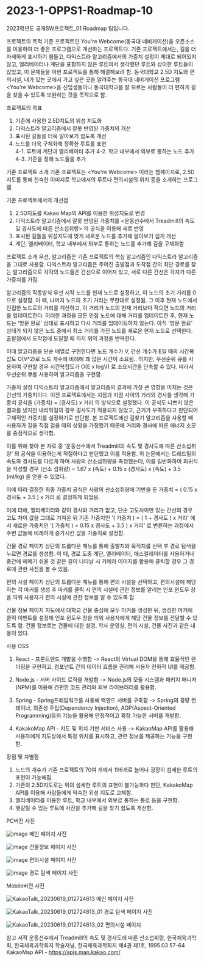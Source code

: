 # 2023-1-OPPS1-Roadmap-10
2023학년도 공개SW프로젝트_01 Roadmap 팀입니다.

프로젝트의 목적
기존 프로젝트인 You're Webcome(동국대 네비게이션)을 오픈소스를 이용하여 더 좋은 프로그램으로 개선하는 프로젝트다.
기존 프로젝트에서는, 길을 더 자세하게 표시하기 힘들고, 다익스트라 알고리즘에서의 가중치 설정이 제대로 되어있지 않고, 엘리베이터나 계단을 포함하지 않은 루트여서
생각했던 루트와 상이한 루트들이 많았고, 이 문제들을 이번 프로젝트를 통해 해결해보려 함.
동국대학교 2.5D 지도와 편의시설, 내가 있는 곳에서 가고 싶은 곳을 알려주는 동국대 네비게이션 프로그램 <You're Webcome>을 신입생들이나 동국대학교를 잘 모르는
사람들이 더 편하게 길을 찾을 수 있도록 보완하는 것을 목적으로 함.



프로젝트의 목표
1. 기존에 사용한 2.5D지도의 위성 지도화
2. 다익스트라 알고리즘에서 잘못 반영된 가중치의 개선
3. 표시된 길들을 더욱 알아보기 쉽도록 개선
4. 노드를 더욱 구체화해 정확한 루트를 표현   
4-1. 루트에 계단과 엘리베이터 추가
4-2. 학교 내부에서 외부로 통하는 노드 추가
4-3. 기준을 정해 노드들을 추가



기존 프로젝트 소개
기존 프로젝트는 <You're Webcome> 이라는 웹페이지로, 2.5D 지도를 통해 친숙한 이미지로 학교에서의 루트나 편의시설의 위치 등을 소개하는 프로그램



기존 프로젝트에서의 개선점
1. 2.5D지도를 Kakao Map의 API를 이용한 위성지도로 변경
2. 다익스트라 알고리즘에서 잘못 반영된 가중치를 <운동선수에서 Treadmill의 속도 및 경사도에 따른 산소섭취량> 의 공식을 이용해 새로 반영
3. 표시된 길들을 위성지도에 맞게 새로운 노드를 추가해 알아보기 쉽게 개선
4. 계단, 엘리베이터, 학교 내부에서 외부로 통하는 노드를 추가해 길을 구체화함



프로젝트 소개
우선, 알고리즘은 기존 프로젝트의 핵심 알고리즘인 다익스트라 알고리즘을 그대로 사용함.
다익스트라 알고리즘은 주어진 출발점과 도착점 간의 최단 경로를 찾는 알고리즘으로 각각의 노드들은 간선으로 이어져 있고, 서로 다른 간선은 각자가 다른 가중치를 가짐.




알고리즘의 작동방식
우선 시작 노드를 현재 노드로 설정하고, 이 노드의 초기 거리를 0으로 설정함.
이 때, 나머지 노드의 초기 거리는 무한대로 설정됨.
그 이후 현재 노드에서 인접한 노드로의 거리를 계산하고, 이 거리가 노드의 현재 거리보다 작으면 노드의 거리를 업데이트한다.
이러한 과정을 모든 인접 노드에 대해 거리를 업데이트한 후, 현재 노드는 '방문 완료' 상태로 표시하고 다시 거리를 업데이트하지 않는다.
아직 '방문 완료' 상태가 되지 않은 노드 중에서 최소 거리를 가진 노드를 새로운 현재 노드로 선택한다.
출발점에서 도착점에 도달할 때 까지 위의 과정을 반복한다.

이때 알고리즘을 단순 배열로 구현한다면 노드 개수가 V, 간선 개수가 E일 때의 시간복잡도 O(V^2)로 노드 개수에 비례해 꽤 많은 시간이 소요됨..
하지만, 우선순위 큐를 사용하여 구현할 경우 시간복잡도가 O(E x logV) 로 소요시간을 단축할 수 있다. 
따라서 우선순위 큐를 사용하여 알고리즘을 구현함.




가중치 설정
다익스트라 알고리즘에서 알고리즘의 결과에 가장 큰 영향을 미치는 것은 간선의 가중치이다.
이전 프로젝트에서는 지점과 지점 사이의 거리와 경사를 생각해 가중치 공식을 
(가중치) = (경사도) x 거리 
의 방식으로 설정했다.
이 공식도 나쁘지 않은 결과를 냈지만 내리막길의 경우 경사도가 적용되지 않았고, 근거가 부족하다고 판단되어 구체적인 가중치를 설정하기로 판단함.
본 프로젝트에선 길찾기 알고리즘을 사용할 때 사용자가 길을 직접 걸을 때의 상황을 가정했기 때문에 거리와 경사에 따른 에너지 소모를 중점적으로 생각함.


이를 위해 찾아 본 자료 중 '운동선수에서 Treadmill의 속도 및 경사도에 따른 산소섭취량' 의 공식을 이용하는게 적절하다고 판단했고 이를 적용함.
위 논문에서는 트레드밀의 속도와 경사도를 다르게 하며 사람의 산소섭취량을 측정했는데, 이를 일반화하여 회귀식을 작성할 경우
(산소 섭취량) = 1.67 x (속도) + 0.15 x (경사도) x (속도) + 3.5 (ml/kg) 을 얻을 수 있었다.

이에 따라 결정한 최종 가중치 공식은 사람의 산소섭취량에 기반을 둔
가중치 = ( 0.15 x 경사도 + 3.5 ) x 거리
로 결정하게 되었음.

이에 더해, 엘리베이터와 같이 경사와 거리가 없고, 단순 고도차이만 있는 간선의 경우 고도 차이 값을 그대로 가져온 뒤 기존 가중치인
'( 가중치 ) = ( 1 + 경사도 ) x 거리' 에서 새로운 가중치인 '( 가중치 ) = 0.15 x 경사도 + 3.5 ) x 거리' 로 변환하는 과정에서 주변 값들에 비례하게 증가시킨 값을 가중치로 설정함.



건물 경로 페이지
상단의 드롭다운 메뉴를 통해 출발지와 목적지를 선택 후 경로 탐색을 누르면 경로를 생성함.
이 때, 경로 도중 계단, 엘리베이터, 에스컬레이터를 사용하거나 중간에 헤메기 쉬울 것 같은 길이 나타날 시 카메라 이미지를 활용해 클릭할 경우 그 경로에 관한 사진을 볼 수 있음.



편의 시설 페이지
상단의 드롭다운 메뉴를 통해 편의 시설을 선택하고, 편의시설에 해당하는 각 마커를 생성 후 마커를 클릭 시 편의 시설에 관한 정보를 알리는 인포 윈도우 창을 띄워 사용자가 편의 시설에 관한 정보를 알 수 있도록 함.



건물 정보 페이지
지도에서 대학교 건물 중심에 모두 마커를 생성한 뒤, 생성한 마커에 클릭 이벤트를 설정해 인포 윈도우 창을 띄워 사용자에게 해당 건물 정보를 전달할 수 있도록 함.
건물 정보로는 건물에 대한 설명, 학사 운영실, 편의 시설, 건물 사진과 같은 내용이 있다.



사용 OSS
1. React - 프론트엔드 개발을 수행함
-> React의 Virtual DOM을 통해 효율적인 렌더링을 구현하고, 컴포넌트 간의 데이터 흐름을 관리해 사용자 친화적 UI를 제공함.

2. Node.js - 서버 사이드 로직을 개발함
-> Node.js의 모듈 시스템과 패키지 매니저(NPM)를 이용해 간편한 코드 관리와 외부 라이브러리를 활용함.

3. Spring - Spring프레임워크를 사용해 백엔드 서버를 구축함
-> Spring의 경량 컨테이너, 의존성 주입(Dependency Injection), AOP(Aspect-Oriented Programming)등의 기능을 활용해 안정적이고 확장 가능한 서버를 개발함.

4. KakakoMap API - 지도 및 위치 기반 서비스 사용
-> KakaoMap API를 활용해 사용자에게 지도상에서 특정 위치를 표시하고, 관련 정보를 제공하는 기능을 구현함.



장점 및 차별점
1. 노드의 개수가 기존 프로젝트의 70여 개에서 196개로 늘어나 굉장히 섬세한 루트의 표현이 가능해짐.
2. 기존의 2.5D지도로는 위의 섬세한 루트의 표현이 불가능하다 판단, KakakoMap API를 이용해 사람들에게 익숙한 위성 지도로 교체함.
3. 엘리베이터를 이용한 루트, 학교 내부에서 외부로 통하는 통로 등을 구현함.
4. 헷갈릴 수 있는 루트에 사진을 추가해 길을 찾기 쉽도록 개선함.




PC버전 사진

![image](https://github.com/CSID-DGU/2023-1-OPPS1-Roadmap-10/assets/129247495/0a38cc6b-2d69-42ca-a6f5-b49e70899d1d)
메인 페이지 사진


![image](https://github.com/CSID-DGU/2023-1-OPPS1-Roadmap-10/assets/129247495/0f362792-744d-40f5-8a7c-5ff91910e5f4)
건물정보 페이지 사진


![image](https://github.com/CSID-DGU/2023-1-OPPS1-Roadmap-10/assets/129247495/a36974d2-9e61-4aea-8e06-2065c819b646)
편의시설 페이지 사진


![image](https://github.com/CSID-DGU/2023-1-OPPS1-Roadmap-10/assets/129247495/a119a7ec-03c5-40ae-9873-ca0ebf3f7d31)
경로 탐색 페이지 사진






Mobile버전 사진


![KakaoTalk_20230619_012724613](https://github.com/CSID-DGU/2023-1-OPPS1-Roadmap-10/assets/129247495/a66d4878-4102-4af9-a150-33c19718bac1)
메인 페이지 사진


![KakaoTalk_20230619_012724613_01](https://github.com/CSID-DGU/2023-1-OPPS1-Roadmap-10/assets/129247495/feb6c81b-8a4f-4c4d-972d-a93bceca2d2d)
경로 탐색 페이지 사진



![KakaoTalk_20230619_012724613_02](https://github.com/CSID-DGU/2023-1-OPPS1-Roadmap-10/assets/129247495/554f01ab-1c43-4461-b377-92c6c5d80f1e)
편의시설 페이지 





참고 서적
운동선수에서 Treadmill의 속도 및 경사도에 따른 산소섭취량, 한국체육과학회, 한국체육과학회지 학술저널, 한국체육과학회지 제4권 제1호, 1995.03 57-64
KakaoMap API - https://apis.map.kakao.com/
